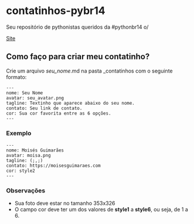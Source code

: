 # contatinhos-pybr14

Seu repositório de pythonistas queridos da #pythonbr14 o/

[Site](https://moisesguimaraes.com/contatinhos-pybr14/)

## Como faço para criar meu contatinho?

Crie um arquivo *seu_nome*.md na pasta _contatinhos com o seguinte formato:

    ---
    nome: Seu Nome
    avatar: seu_avatar.png
    tagline: Textinho que aparece abaixo do seu nome.
    contato: Seu link de contato.
    cor: Sua cor favorita entre as 6 opções.
    ---

### Exemplo

    ---
    nome: Moisés Guimarães
    avatar: moisa.png
    tagline: (;,;)
    contato: https://moisesguimaraes.com
    cor: style2
    ---

### Observações
 - Sua foto deve estar no tamanho 353x326
 - O campo cor deve ter um dos valores de **style1** a **style6**, ou seja, de 1 a 6.
